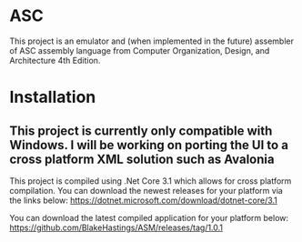 # ASC
This project is an emulator and (when implemented in the future) assembler of ASC assembly language from Computer Organization, Design, and Architecture 4th Edition.

# Installation

## This project is currently only compatible with Windows. I will be working on porting the UI to a cross platform XML solution such as Avalonia

This project is compiled using .Net Core 3.1 which allows for cross platform compilation. You can download the newest releases for your platform via the links below:
https://dotnet.microsoft.com/download/dotnet-core/3.1

You can download the latest compiled application for your platform below:
https://github.com/BlakeHastings/ASM/releases/tag/1.0.1
